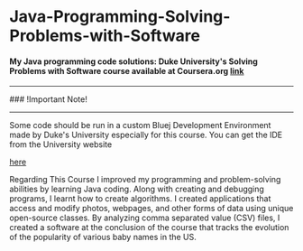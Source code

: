 # Java-Programming-Solving-Problems-with-Software

#### My Java programming code solutions: Duke University's Solving Problems with Software course available at Coursera.org [link](https://www.coursera.org/learn/java-programming)
<hr>
### !Important Note!
<hr>
Some code should be run in a custom Bluej Development Environment made by Duke's University especially for this course. You can get the IDE from the University website 

[here](https://www.dukelearntoprogram.com//downloads/bluej.php?course=2)
<br>

Regarding This Course
I improved my programming and problem-solving abilities by learning Java coding. Along with creating and debugging programs, I learnt how to create algorithms. I created applications that access and modify photos, webpages, and other forms of data using unique open-source classes. By analyzing comma separated value (CSV) files, I created a software at the conclusion of the course that tracks the evolution of the popularity of various baby names in the US.

